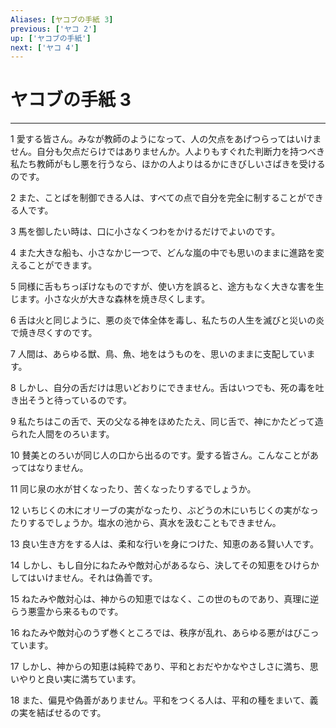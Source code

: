 ```yaml
---
Aliases: [ヤコブの手紙 3]
previous: ['ヤコ 2']
up: ['ヤコブの手紙']
next: ['ヤコ 4']
---
```

# ヤコブの手紙 3

***




1 
愛する皆さん。みなが教師のようになって、人の欠点をあげつらってはいけません。自分も欠点だらけではありませんか。人よりもすぐれた判断力を持つべき私たち教師がもし悪を行うなら、ほかの人よりはるかにきびしいさばきを受けるのです。 



2 
また、ことばを制御できる人は、すべての点で自分を完全に制することができる人です。 



3 
馬を御したい時は、口に小さなくつわをかけるだけでよいのです。 



4 
また大きな船も、小さなかじ一つで、どんな嵐の中でも思いのままに進路を変えることができます。 



5 
同様に舌もちっぽけなものですが、使い方を誤ると、途方もなく大きな害を生じます。小さな火が大きな森林を焼き尽くします。 



6 
舌は火と同じように、悪の炎で体全体を毒し、私たちの人生を滅びと災いの炎で焼き尽くすのです。 



7 
人間は、あらゆる獣、鳥、魚、地をはうものを、思いのままに支配しています。 



8 
しかし、自分の舌だけは思いどおりにできません。舌はいつでも、死の毒を吐き出そうと待っているのです。 



9 
私たちはこの舌で、天の父なる神をほめたたえ、同じ舌で、神にかたどって造られた人間をのろいます。 



10 
賛美とのろいが同じ人の口から出るのです。愛する皆さん。こんなことがあってはなりません。 



11 
同じ泉の水が甘くなったり、苦くなったりするでしょうか。 



12 
いちじくの木にオリーブの実がなったり、ぶどうの木にいちじくの実がなったりするでしょうか。塩水の池から、真水を汲むこともできません。 



13 
良い生き方をする人は、柔和な行いを身につけた、知恵のある賢い人です。 



14 
しかし、もし自分にねたみや敵対心があるなら、決してその知恵をひけらかしてはいけません。それは偽善です。 



15 
ねたみや敵対心は、神からの知恵ではなく、この世のものであり、真理に逆らう悪霊から来るものです。 



16 
ねたみや敵対心のうず巻くところでは、秩序が乱れ、あらゆる悪がはびこっています。 



17 
しかし、神からの知恵は純粋であり、平和とおだやかなやさしさに満ち、思いやりと良い実に満ちています。 



18 
また、偏見や偽善がありません。平和をつくる人は、平和の種をまいて、義の実を結ばせるのです。
